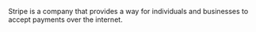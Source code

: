 Stripe is a company that provides a way for individuals and businesses to accept payments over the internet.